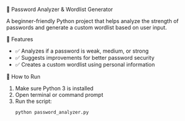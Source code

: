 🔐 Password Analyzer & Wordlist Generator

A beginner-friendly Python project that helps analyze the strength of passwords and generate a custom wordlist based on user input.

 📌 Features
- ✅ Analyzes if a password is weak, medium, or strong
- ✅ Suggests improvements for better password security
- ✅ Creates a custom wordlist using personal information

🚀 How to Run

1. Make sure Python 3 is installed
2. Open terminal or command prompt
3. Run the script:
   ```bash
   python password_analyzer.py
